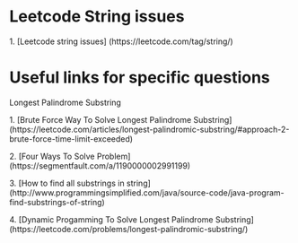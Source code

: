 # Leetcode String issues
<p>1. [Leetcode string issues] (https://leetcode.com/tag/string/)

# Useful links for specific questions
<p>Longest Palindrome Substring
<p>1. [Brute Force Way To Solve Longest Palindrome Substring] (https://leetcode.com/articles/longest-palindromic-substring/#approach-2-brute-force-time-limit-exceeded)
<p>2. [Four Ways To Solve Problem] (https://segmentfault.com/a/1190000002991199)
<p>3. [How to find all substrings in string] (http://www.programmingsimplified.com/java/source-code/java-program-find-substrings-of-string)
<p>4. [Dynamic Progamming To Solve Longest Palindrome Substring] (https://leetcode.com/problems/longest-palindromic-substring/)
